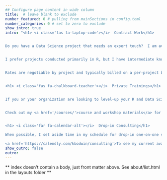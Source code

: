 ```yaml
---
## Configure page content in wide column
title:  # leave blank to exclude
number_featured: 0 # pulling from mainSections in config.toml
number_categories: 0 # set to zero to exclude
show_intro: true
intro: "<h1> <i class='fas fa-laptop-code'></i>  Contract Work</h1>


Do you have a Data Science project that needs an expert touch?  I am available for short-term contract or consulting work with a focus on statistical analysis, data exploration, and/or dashboard development.


I prefer projects conducted primarily in R, but I have intermediate knowledge of python, SQL, Ruby, and C/C++; and I am happy to interface with these ecosystems.


Rates are negotiable by project and typically billed on a per-project basis rather than hourly. Please <a href='/form/'>contact me</a>, and we can set up a time to discuss scope and cost.


<h1> <i class='fas fa-chalkboard-teacher'></i>  Private Trainings</h1>


If you or your organization are looking to level-up your R and Data Science skills, perhaps the time is right for a private training. This can take the form of an intensive 1-5 day workshop, or a series of short weekly or biweekly  meetings.  Training material can be tailored to the needs and data structures of your projects.


Check out my <a href='/courses/'>course and workshop materials</a> for a sampling of what I can create for you.


<h1> <i class='far fa-calendar-alt'></i>  Drop-in Consulting</h1>

When possible, I set aside time in my schedule for drop-in one-on-one sessions, at a rate of $100/hour.  This option is not recommended for large scale or time sensitive projects, as I cannot guarantee regular availability.  However, it may be useful if you are seeking a review of your statistical analysis or help solving a pesky R challenge.

<a href='https://calendly.com/kbodwin/consulting'>To see my current availability and book a session, click here. </a>"
show_outro: false
outro: 
---
```


** index doesn't contain a body, just front matter above.
See about/list.html in the layouts folder **
